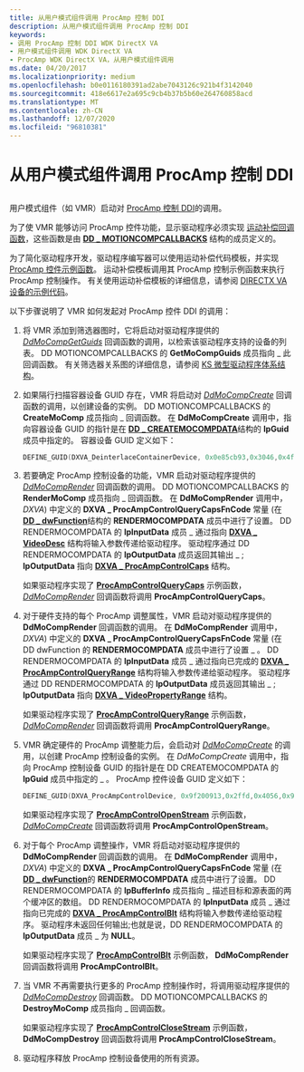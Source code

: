```yaml
---
title: 从用户模式组件调用 ProcAmp 控制 DDI
description: 从用户模式组件调用 ProcAmp 控制 DDI
keywords:
- 调用 ProcAmp 控制 DDI WDK DirectX VA
- 用户模式组件调用 WDK DirectX VA
- ProcAmp WDK DirectX VA，从用户模式组件调用
ms.date: 04/20/2017
ms.localizationpriority: medium
ms.openlocfilehash: b0e0116180391ad2abe7043126c921b4f3142040
ms.sourcegitcommit: 418e6617e2a695c9cb4b37b5b60e264760858acd
ms.translationtype: MT
ms.contentlocale: zh-CN
ms.lasthandoff: 12/07/2020
ms.locfileid: "96810381"
---
```

# <a name="calling-the-procamp-control-ddi-from-a-user-mode-component"></a>从用户模式组件调用 ProcAmp 控制 DDI


## <span id="ddk_calling_the_procamp_control_ddi_from_a_user_mode_component_gg"></span><span id="DDK_CALLING_THE_PROCAMP_CONTROL_DDI_FROM_A_USER_MODE_COMPONENT_GG"></span>


用户模式组件（如 VMR）启动对 [ProcAmp 控制 DDI](./procamp-control-ddi.md)的调用。

为了使 VMR 能够访问 ProcAmp 控件功能，显示驱动程序必须实现 [运动补偿回调函数](motion-compensation-callbacks.md)，这些函数是由 [**DD \_ MOTIONCOMPCALLBACKS**](/windows/win32/api/ddrawint/ns-ddrawint-dd_motioncompcallbacks) 结构的成员定义的。

为了简化驱动程序开发，驱动程序编写器可以使用运动补偿代码模板，并实现 [ProcAmp 控件示例函数](sample-functions-for-procamp-control.md)。 运动补偿模板调用其 ProcAmp 控制示例函数来执行 ProcAmp 控制操作。 有关使用运动补偿模板的详细信息，请参阅 [DIRECTX VA 设备的示例代码](example-code-for-directx-va-devices.md)。

以下步骤说明了 VMR 如何发起对 ProcAmp 控件 DDI 的调用：

1.  将 VMR 添加到筛选器图时，它将启动对驱动程序提供的 [*DdMoCompGetGuids*](/windows/win32/api/ddrawint/nc-ddrawint-pdd_mocompcb_getguids) 回调函数的调用，以检索该驱动程序支持的设备的列表。 DD MOTIONCOMPCALLBACKS 的 **GetMoCompGuids** 成员指向 \_ 此回调函数。 有关筛选器关系图的详细信息，请参阅 [KS 微型驱动程序体系结构](../stream/ks-minidriver-architecture.md)。

2.  如果隔行扫描容器设备 GUID 存在，VMR 将启动对 [*DdMoCompCreate*](/windows/win32/api/ddrawint/nc-ddrawint-pdd_mocompcb_create) 回调函数的调用，以创建设备的实例。 DD MOTIONCOMPCALLBACKS 的 **CreateMoComp** 成员指向 \_ 回调函数。 在 **DdMoCompCreate** 调用中，指向容器设备 GUID 的指针是在 [**DD \_ CREATEMOCOMPDATA**](/windows/win32/api/ddrawint/ns-ddrawint-dd_createmocompdata)结构的 **lpGuid** 成员中指定的。 容器设备 GUID 定义如下：

    ```cpp
    DEFINE_GUID(DXVA_DeinterlaceContainerDevice, 0x0e85cb93,0x3046,0x4ff0,0xae,0xcc,0xd5,0x8c,0xb5,0xf0,0x35,0xfd);
    ```

3.  若要确定 ProcAmp 控制设备的功能，VMR 启动对驱动程序提供的 [*DdMoCompRender*](/windows/win32/api/ddrawint/nc-ddrawint-pdd_mocompcb_render) 回调函数的调用。 DD MOTIONCOMPCALLBACKS 的 **RenderMoComp** 成员指向 \_ 回调函数。 在 **DdMoCompRender** 调用中， *DXVA*) 中定义的 **DXVA \_ ProcAmpControlQueryCapsFnCode** 常量 (在 [**DD \_ dwFunction**](/windows/win32/api/ddrawint/ns-ddrawint-dd_rendermocompdata)结构的 **RENDERMOCOMPDATA** 成员中进行了设置。 DD RENDERMOCOMPDATA 的 **lpInputData** 成员 \_ 通过指向 [**DXVA \_ VideoDesc**](/windows-hardware/drivers/ddi/dxva/ns-dxva-_dxva_videodesc) 结构将输入参数传递给驱动程序。 驱动程序通过 DD RENDERMOCOMPDATA 的 **lpOutputData** 成员返回其输出 \_ ; **lpOutputData** 指向 [**DXVA \_ ProcAmpControlCaps**](/windows-hardware/drivers/ddi/dxva/ns-dxva-_dxva_procampcontrolcaps) 结构。

    如果驱动程序实现了 [**ProcAmpControlQueryCaps**](./dxva-deinterlacecontainerdeviceclass-procampcontrolquerycaps.md) 示例函数， [*DdMoCompRender*](/windows/win32/api/ddrawint/nc-ddrawint-pdd_mocompcb_render) 回调函数将调用 **ProcAmpControlQueryCaps**。

4.  对于硬件支持的每个 ProcAmp 调整属性，VMR 启动对驱动程序提供的 **DdMoCompRender** 回调函数的调用。 在 **DdMoCompRender** 调用中， *DXVA*) 中定义的 **DXVA \_ ProcAmpControlQueryCapsFnCode** 常量 (在 DD dwFunction 的 **RENDERMOCOMPDATA** 成员中进行了设置 \_ 。 DD RENDERMOCOMPDATA 的 **lpInputData** 成员 \_ 通过指向已完成的 [**DXVA \_ ProcAmpControlQueryRange**](/windows-hardware/drivers/ddi/dxva/ns-dxva-_dxva_procampcontrolqueryrange) 结构将输入参数传递给驱动程序。 驱动程序通过 DD RENDERMOCOMPDATA 的 **lpOutputData** 成员返回其输出 \_ ; **lpOutputData** 指向 [**DXVA \_ VideoPropertyRange**](/windows-hardware/drivers/ddi/dxva/ns-dxva-_dxva_videopropertyrange) 结构。

    如果驱动程序实现了 [**ProcAmpControlQueryRange**](./dxva-deinterlacecontainerdeviceclass-procampcontrolqueryrange.md) 示例函数， [*DdMoCompRender*](/windows/win32/api/ddrawint/nc-ddrawint-pdd_mocompcb_render) 回调函数将调用 **ProcAmpControlQueryRange**。

5.  VMR 确定硬件的 ProcAmp 调整能力后，会启动对 [*DdMoCompCreate*](/windows/win32/api/ddrawint/nc-ddrawint-pdd_mocompcb_create) 的调用，以创建 ProcAmp 控制设备的实例。 在 *DdMoCompCreate* 调用中，指向 ProcAmp 控制设备 GUID 的指针是在 DD CREATEMOCOMPDATA 的 **lpGuid** 成员中指定的 \_ 。 ProcAmp 控件设备 GUID 定义如下：

    ```cpp
    DEFINE_GUID(DXVA_ProcAmpControlDevice, 0x9f200913,0x2ffd,0x4056,0x9f,0x1e,0xe1,0xb5,0x08,0xf2,0x2d,0xcf); 
    ```

    如果驱动程序实现了 [**ProcAmpControlOpenStream**](./dxva-procampcontroldeviceclass-procampcontrolopenstream.md) 示例函数， [*DdMoCompCreate*](/windows/win32/api/ddrawint/nc-ddrawint-pdd_mocompcb_create) 回调函数将调用 **ProcAmpControlOpenStream**。

6.  对于每个 ProcAmp 调整操作，VMR 将启动对驱动程序提供的 **DdMoCompRender** 回调函数的调用。 在 **DdMoCompRender** 调用中， *DXVA*) 中定义的 **DXVA \_ ProcAmpControlQueryCapsFnCode** 常量 (在 [**DD \_ dwFunction**](/windows/win32/api/ddrawint/ns-ddrawint-dd_rendermocompdata)的 **RENDERMOCOMPDATA** 成员中进行了设置。 DD RENDERMOCOMPDATA 的 **lpBufferInfo** 成员指向 \_ 描述目标和源表面的两个缓冲区的数组。 DD RENDERMOCOMPDATA 的 **lpInputData** 成员 \_ 通过指向已完成的 [**DXVA \_ ProcAmpControlBlt**](/windows-hardware/drivers/ddi/dxva/ns-dxva-_dxva_procampcontrolblt) 结构将输入参数传递给驱动程序。 驱动程序未返回任何输出;也就是说，DD RENDERMOCOMPDATA 的 **lpOutputData** 成员 \_ 为 **NULL**。

    如果驱动程序实现了 [**ProcAmpControlBlt**](./dxva-procampcontroldeviceclass-procampcontrolblt.md) 示例函数， **DdMoCompRender** 回调函数将调用 **ProcAmpControlBlt**。

7.  当 VMR 不再需要执行更多的 ProcAmp 控制操作时，将调用驱动程序提供的 [*DdMoCompDestroy*](/windows/win32/api/ddrawint/nc-ddrawint-pdd_mocompcb_destroy) 回调函数。 DD MOTIONCOMPCALLBACKS 的 **DestroyMoComp** 成员指向 \_ 回调函数。

    如果驱动程序实现了 [**ProcAmpControlCloseStream**](./dxva-procampcontroldeviceclass-procampcontrolclosestream.md) 示例函数， **DdMoCompDestroy** 回调函数将调用 **ProcAmpControlCloseStream**。

8.  驱动程序释放 ProcAmp 控制设备使用的所有资源。

 

